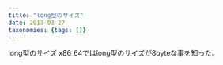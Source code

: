 ```yaml
---
title: "long型のサイズ"
date: 2013-03-27
taxonomies: {tags: []}
---
```


long型のサイズ
x86_64ではlong型のサイズが8byteな事を知った。
